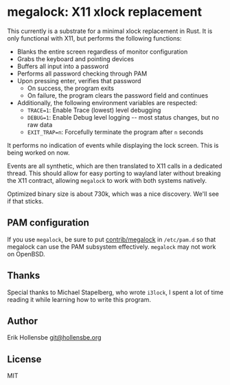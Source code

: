 # megalock: X11 xlock replacement

This currently is a substrate for a minimal xlock replacement in Rust. It is only functional with X11, but performs the following functions:

- Blanks the entire screen regardless of monitor configuration
- Grabs the keyboard and pointing devices
- Buffers all input into a password
- Performs all password checking through PAM
- Upon pressing enter, verifies that password
    - On success, the program exits
    - On failure, the program clears the password field and continues
- Additionally, the following environment variables are respected:
    - `TRACE=1`: Enable Trace (lowest) level debugging
    - `DEBUG=1`: Enable Debug level logging -- most status changes, but no raw data
    - `EXIT_TRAP=n`: Forcefully terminate the program after `n` seconds

It performs no indication of events while displaying the lock screen. This is
being worked on now.

Events are all synthetic, which are then translated to X11 calls in a dedicated thread. This should allow for easy porting to wayland later without breaking the X11 contract, allowing `megalock` to work with both systems natively.

Optimized binary size is about 730k, which was a nice discovery. We'll see if that sticks.

## PAM configuration

If you use `megalock`, be sure to put [contrib/megalock](contrib/megalock) in `/etc/pam.d` so that megalock can use the PAM subsystem effectively. `megalock` may not work on OpenBSD.

## Thanks

Special thanks to Michael Stapelberg, who wrote `i3lock`, I spent a lot of time reading it while learning how to write this program.

## Author

Erik Hollensbe <git@hollensbe.org>

## License

MIT
